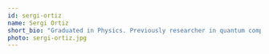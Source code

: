 ```yaml
---
id: sergi-ortiz
name: Sergi Ortiz
short_bio: "Graduated in Physics. Previously researcher in quantum computing at FUB of Germany, NII of Japan, ECU of China and NYU of USA. Since then, co-founder of 2 startups in Data & ML: the latest Shimoku launched in late 2020 already has 13 team members. Also lecturer at UPC in AI applications for industry and co-founder of Asterius tech VC. Hobbies (unsorted): wine, cinema and pandas (the library)."
photo: sergi-ortiz.jpg
---
```

